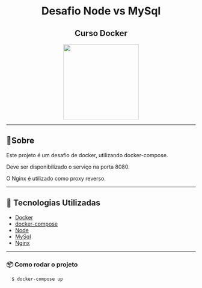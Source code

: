<div align="center">
  <h1>Desafio Node vs MySql</h1>
  <h2>Curso Docker</h2>
  <img width="200" src="https://fullcycle.com.br/wp-content/themes/fullcycle/assets/images/fullcycle-logo.svg">
</div>

___
## 📝Sobre

Este projeto é um desafio de docker, utilizando docker-compose.

Deve ser disponibilizado o serviço na porta 8080.

O Nginx é utilizado como proxy reverso.

___
## 🚀 Tecnologias Utilizadas
- [Docker](https://www.docker.com)
- [docker-compose](https://docs.docker.com/compose/)
- [Node](https://nodejs.org/en/)
- [MySql](https://www.mysql.com/)
- [Nginx](https://nginx.org/en/)

___
### :package: Como rodar o projeto
``` bash
  $ docker-compose up  
```
